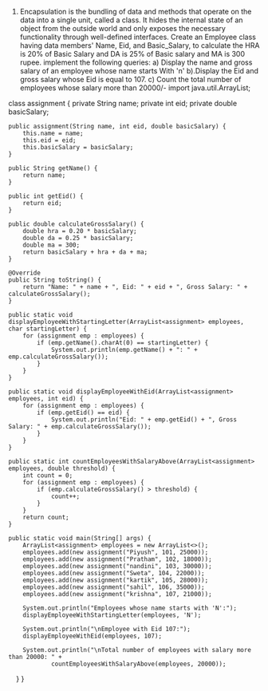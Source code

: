 1.	Encapsulation is the bundling of data and methods that operate on the data into a single unit, called a class. It hides the internal state of an object from the outside world and only exposes the necessary functionality through well-defined interfaces. 
Create an Employee class having data members' Name, Eid, and Basic_Salary, to calculate the HRA is 20% of Basic Salary and DA is 25% of Basic salary and MA is 300 rupee. implement the following queries:
  a) Display the name and gross salary of an employee whose name starts With 'n'
  b).Display the Eid and gross salary whose Eid is equal to 107.
  c)  Count the total number of employees whose salary more than 20000/-
import java.util.ArrayList;

class assignment {
    private String name;
    private int eid;
    private double basicSalary;

    public assignment(String name, int eid, double basicSalary) {
        this.name = name;
        this.eid = eid;
        this.basicSalary = basicSalary;
    }

    public String getName() {
        return name;
    }

    public int getEid() {
        return eid;
    }

    public double calculateGrossSalary() {
        double hra = 0.20 * basicSalary;
        double da = 0.25 * basicSalary;
        double ma = 300;
        return basicSalary + hra + da + ma;
    }

    @Override
    public String toString() {
        return "Name: " + name + ", Eid: " + eid + ", Gross Salary: " + calculateGrossSalary();
    }

    public static void displayEmployeeWithStartingLetter(ArrayList<assignment> employees, char startingLetter) {
        for (assignment emp : employees) {
            if (emp.getName().charAt(0) == startingLetter) {
                System.out.println(emp.getName() + ": " + emp.calculateGrossSalary());
            }
        }
    }

    public static void displayEmployeeWithEid(ArrayList<assignment> employees, int eid) {
        for (assignment emp : employees) {
            if (emp.getEid() == eid) {
                System.out.println("Eid: " + emp.getEid() + ", Gross Salary: " + emp.calculateGrossSalary());
            }
        }
    }

    public static int countEmployeesWithSalaryAbove(ArrayList<assignment> employees, double threshold) {
        int count = 0;
        for (assignment emp : employees) {
            if (emp.calculateGrossSalary() > threshold) {
                count++;
            }
        }
        return count;
    }

    public static void main(String[] args) {
        ArrayList<assignment> employees = new ArrayList<>();
        employees.add(new assignment("Piyush", 101, 25000));
        employees.add(new assignment("Pratham", 102, 18000));
        employees.add(new assignment("nandini", 103, 30000));
        employees.add(new assignment("Sweta", 104, 22000));
        employees.add(new assignment("kartik", 105, 28000));
        employees.add(new assignment("sahil", 106, 35000));
        employees.add(new assignment("krishna", 107, 21000));

        System.out.println("Employees whose name starts with 'N':");
        displayEmployeeWithStartingLetter(employees, 'N');

        System.out.println("\nEmployee with Eid 107:");
        displayEmployeeWithEid(employees, 107);

        System.out.println("\nTotal number of employees with salary more than 20000: " +
                countEmployeesWithSalaryAbove(employees, 20000));
    }
}
